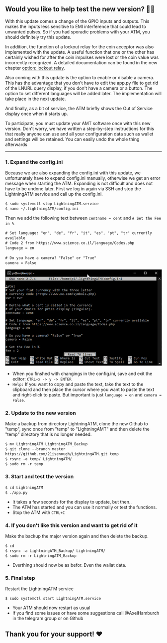 ## Would you like to help test the new version? 📜🧐

With this update comes a change of the GPIO inputs and outputs. This makes the inputs less sensitive to EMI interference that could lead to unwanted pulses. So if you had sporadic problems with your ATM, you should definitely try this update.

In addition, the function of a lockout relay for the coin acceptor was also implemented with the update. A useful function that one or the other has certainly wished for after the coin impulses were lost or the coin value was incorrectly recognized. A detailed documentation can be found in the new chapter [option: lockout relay](/docs/guide/relay.md).

Also coming with this update is the option to enable or disable a camera. This has the advantage that you don't have to edit the app.py file to get rid of the LNURL query display, if you don't have a camera or a button. The option to set different languages will be added later. The implementation will take place in the next update.

And finally, as a bit of service, the ATM briefly shows the Out of Service display once when it starts up.

To participate, you must update your AMT software once with this new version. Don't worry, we have written a step-by-step instructions for this that really anyone can use and all your configuration data such as wallet and settings will be retained. You can easily undo the whole thing afterwards

--- 

### 1. Expand the config.ini

Because we are also expanding the config.ini with this update, we unfortunately have to expand config.ini manually, otherwise we get an error message when starting the ATM. Expanding is not difficult and does not have to be undone later. First we log in again via SSH and stop the LightningATM service and call up the config.ini.

    $ sudo systemctl stop LightningATM.service
    $ nano ~/.lightningATM/config.ini
    
Then we add the following text between `centname = cent` and `# Set the Fee in %`

    # Set language: "en", "de", "fr", "it", "es", "pt", "tr" currently available 
    # Code 2 from https://www.science.co.il/language/Codes.php
    language = en

    # Do you have a camera? "False" or "True"
    camera = False
    
<img src="../pictures/we_need_your_help_config.ini.png" width="600">

- When you finshed with changings in the config.ini, save and exit the editor: `CTRL+x -> y -> ENTER`
- `Help:` If you want to copy and paste the text, take the text to the clipboard and then place the cursor where you want to paste the text and right-click to paste. But important is just `language = en` and `camera = False`.

### 2. Update to the new version

Make a backup from directory LightningATM, clone the new Github to "temp", sync once from "temp" to "LightningAMT" and then delete the "temp" directory that is no longer needed.

    $ mv LightningATM LightningATM_Backup
    $ git clone --branch master https://github.com/21isenough/LightningATM.git temp
    $ rsync -a temp/ LightningATM/
    $ sudo rm -r temp
   
### 3. Start and test the version

    $ cd LightningATM
    $ ./app.py

- It takes a few seconds for the display to update, but then..
- The ATM has started and you can use it normally or test the functions.
- Stop the ATM with `CTRL+C`

### 4. If you don't like this version and want to get rid of it 

Make the backup the major version again and then delete the backup.

    $ cd
    $ rsync -a LightningATM_Backup/ LightningATM/
    $ sudo rm -r LightningATM_Backup

- Everthing should now be as befor. Even the wallat data.

### 5. Final step

Restart the LightningATM service

    $ sudo systemctl start LightningATM.service

- Your ATM should now restart as usual
- If you find some issues or have some suggestions call @AxelHamburch in the telegram group or on Github

## Thank you for your support! ❤️
